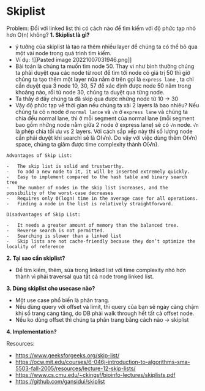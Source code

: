 # Skiplist
Problem: Đối với linked list thì có cách nào để tìm kiếm với độ phức tạp nhỏ hơn O(n) không?
**1. Skiplist là gì?**
- ý tưởng của skiplist là tạo ra thêm nhiều layer để chúng ta có thể bỏ qua một vài node trong quá trình tìm kiếm.
- Ví dụ:
![[Pasted image 20221007031946.png]]
- Bài toán là chúng ta muốn tìm node 50. Thay vì như bình thường chúng ta phải duyệt qua các node từ root để tìm tới node có giá trị 50 thì giờ chúng ta tạo thêm một layer nữa nằm ở trên gọi là `express lane` , ta chỉ cần duyệt qua 3 node 10, 30, 57 để xác định được node 50 nằm trong khoảng nào, rồi từ node 30, chúng ta duyệt qua từng node.
- Ta thấy ở đây chúng ta đã skip qua được những node từ 10 -> 30
- Vậy độ phức tạp về thời gian nếu chúng ta xài 2 layers là bao nhiêu? Nếu chúng ta có `n` node 
 ở `normal lance` và `√n` ở `express lane` và chúng ta chia đều normal lane, thì ở mỗi segment của normal lane (mỗi segment bao gồm những node nằm giữa 2 node ở express lane) sẽ có `√n` node. `√n` là phép chia tối ưu vs 2 layers. Với cách sắp xếp này thì số lượng node cần phải duyệt khi searchi sẽ là O(√n). Do vậy với việc dùng thêm O(√n) space, chúng ta giảm được time complexity thành O(√n).

```text
Advantages of Skip List:

-   The skip list is solid and trustworthy.
-   To add a new node to it, it will be inserted extremely quickly. 
-   Easy to implement compared to the hash table and binary search tree
-   The number of nodes in the skip list increases, and the possibility of the worst-case decreases
-   Requires only Θ(logn) time in the average case for all operations.
-   Finding a node in the list is relatively straightforward.

Disadvantages of Skip List:

-   It needs a greater amount of memory than the balanced tree.
-   Reverse search is not permitted.
-   Searching is slower than a linked list
-   Skip lists are not cache-friendly because they don’t optimize the locality of reference
```

**2. Tại sao cần skiplist?**
- Để tìm kiếm, thêm, sửa trong linked list với time complexity nhỏ hơn thành vì phải traversal qua tất cả node trong linked list.

**3. Dùng skiplist cho usecase nào?**
- Một use case phổ biến là phân trang.
- Nếu dùng query với offset và limit, thì query của bạn sẽ ngày càng chậm khi số trang càng tăng, do DB phải walk through hết tất cả offset node.
- Nếu ko dùng offset thì chúng ta phân trang bằng cách nào -> skiplist

**4. Implementation?**

Resources:
- https://www.geeksforgeeks.org/skip-list/
- https://ocw.mit.edu/courses/6-046j-introduction-to-algorithms-sma-5503-fall-2005/resources/lecture-12-skip-lists/
- https://www.cs.cmu.edu/~ckingsf/bioinfo-lectures/skiplists.pdf
- https://github.com/gansidui/skiplist